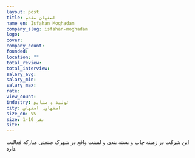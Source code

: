 ```yaml
---
layout: post
title: اصفهان مقدم
name_en: Isfahan Moghadam
company_slug: isfahan-moghadam
logo: 
cover: 
company_count:
founded:
location: ""
total_review: 
total_interview: 
salary_avg: 
salary_min: 
salary_max: 
rate: 
view_count: 
industry: تولید و صنایع
city: اصفهان, اصفهان
size_en: VS
size: 1-10 نفر
site: 
---
```


این شرکت در زمینه چاپ و بسته بندی و لمینت واقع در شهرک صنعتی مبارکه فعالیت دارد.
